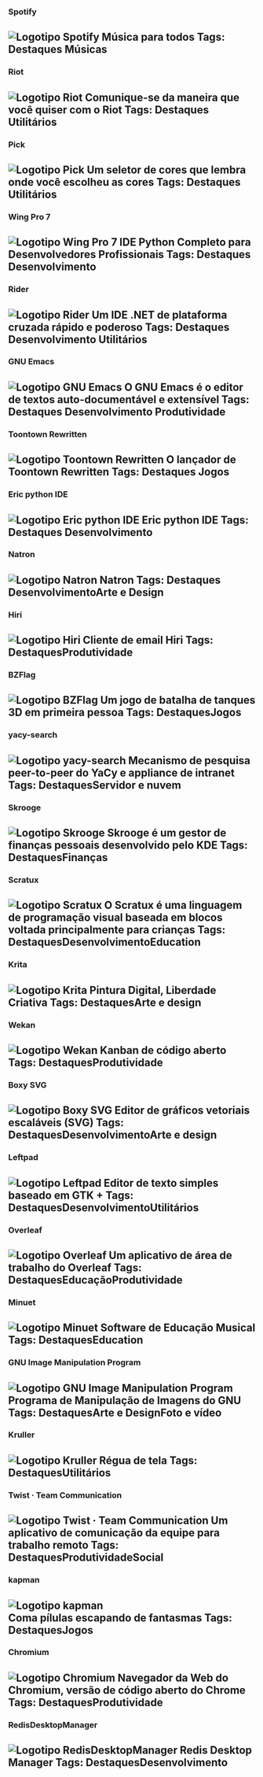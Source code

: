 ### Spotify
![Logotipo Spotify](https://dashboard.snapcraft.io/site_media/appmedia/2017/12/spotify-linux-256.png)
Música para todos
Tags: <span class="tag">Destaques</span> <span class="tag">Músicas</span>
---
### Riot
![Logotipo Riot](https://dashboard.snapcraft.io/site_media/appmedia/2019/05/icon_Jfu5bEq.png)
Comunique-se da maneira que você quiser com o Riot
Tags: <span class="tag">Destaques</span> <span class="tag">Utilitários</span>
---
### Pick
![Logotipo Pick](https://dashboard.snapcraft.io/site_media/appmedia/2019/05/pick.png)
Um seletor de cores que lembra onde você escolheu as cores
Tags: <span class="tag">Destaques</span> <span class="tag">Utilitários</span>
---
### Wing Pro 7
![Logotipo Wing Pro 7](https://dashboard.snapcraft.io/site_media/appmedia/2019/05/wing128.png)
IDE Python Completo para Desenvolvedores Profissionais
Tags: <span class="tag">Destaques</span> <span class="tag">Desenvolvimento</span>
---
### Rider
![Logotipo Rider](https://dashboard.snapcraft.io/site_media/appmedia/2018/11/snap-icon.png)
Um IDE .NET de plataforma cruzada rápido e poderoso
Tags: <span class="tag">Destaques</span> <span class="tag">Desenvolvimento</span> <span class="tag">Utilitários</span>
---
### GNU Emacs
![Logotipo GNU Emacs](https://dashboard.snapcraft.io/site_media/appmedia/2019/05/emacs_2c1XSzj.png)
O GNU Emacs é o editor de textos auto-documentável e extensível
Tags: <span class="tag">Destaques</span> <span class="tag">Desenvolvimento</span> <span class="tag">Produtividade</span>
---
### Toontown Rewritten
![Logotipo Toontown Rewritten](https://dashboard.snapcraft.io/site_media/appmedia/2019/05/icon_uCFsmOD.png)
O lançador de Toontown Rewritten
Tags: <span class="tag">Destaques</span> <span class="tag">Jogos</span> 
---
### Eric python IDE
![Logotipo Eric python IDE](https://dashboard.snapcraft.io/site_media/appmedia/2018/12/icon_XpZYP1Z.png)
Eric python IDE
Tags: <span class="tag">Destaques</span> <span class="tag">Desenvolvimento</span>
---
### Natron
![Logotipo Natron](https://dashboard.snapcraft.io/site_media/appmedia/2019/05/natron.png)
Natron
Tags: <span class="tag">Destaques</span> <span class="tag">Desenvolvimento</span><span class="tag">Arte e Design</span>
---
### Hiri
![Logotipo Hiri](https://dashboard.snapcraft.io/site_media/appmedia/2017/06/hiri-logo-256.png)
Cliente de email Hiri
Tags: <span class="tag">Destaques</span><span class="tag">Produtividade</span>
---
### BZFlag
![Logotipo BZFlag](https://dashboard.snapcraft.io/site_media/appmedia/2019/04/bzflag-256x256.png)
Um jogo de batalha de tanques 3D em primeira pessoa
Tags: <span class="tag">Destaques</span><span class="tag">Jogos</span>
---
### yacy-search
![Logotipo yacy-search](https://dashboard.snapcraft.io/site_media/appmedia/2018/08/YaCy256x256.png)
Mecanismo de pesquisa peer-to-peer do YaCy e appliance de intranet
Tags: <span class="tag">Destaques</span><span class="tag">Servidor e nuvem</span>
---
### Skrooge
![Logotipo Skrooge](https://dashboard.snapcraft.io/site_media/appmedia/2019/01/icon.svg_uB08EBP.png)
Skrooge é um gestor de finanças pessoais desenvolvido pelo KDE
Tags: <span class="tag">Destaques</span><span class="tag">Finanças</span>
---
### Scratux
![Logotipo Scratux](https://dashboard.snapcraft.io/site_media/appmedia/2019/04/512x512_lf5XuH7.png)
O Scratux é uma linguagem de programação visual baseada em blocos voltada principalmente para crianças
Tags: <span class="tag">Destaques</span><span class="tag">Desenvolvimento</span><span class="tag">Education</span>
---
### Krita
![Logotipo Krita](https://dashboard.snapcraft.io/site_media/appmedia/2019/04/unnamed.png)
Pintura Digital, Liberdade Criativa
Tags: <span class="tag">Destaques</span><span class="tag">Arte e design</span>
---
### Wekan
![Logotipo Wekan](https://dashboard.snapcraft.io/site_media/appmedia/2017/06/-NNP9RC0.png)
Kanban de código aberto
Tags: <span class="tag">Destaques</span><span class="tag">Produtividade</span>
---
### Boxy SVG
![Logotipo Boxy SVG](https://dashboard.snapcraft.io/site_media/appmedia/2019/04/app-256.png)
Editor de gráficos vetoriais escaláveis ​​(SVG)
Tags: <span class="tag">Destaques</span><span class="tag">Desenvolvimento</span><span class="tag">Arte e design</span>
---
### Leftpad
![Logotipo Leftpad](https://dashboard.snapcraft.io/site_media/appmedia/2019/04/leafpad.svg.png)
Editor de texto simples baseado em GTK +
Tags: <span class="tag">Destaques</span><span class="tag">Desenvolvimento</span><span class="tag">Utilitários</span>
---
### Overleaf
![Logotipo Overleaf](https://dashboard.snapcraft.io/site_media/appmedia/2019/05/icon_512x512.png)
Um aplicativo de área de trabalho do Overleaf
Tags: <span class="tag">Destaques</span><span class="tag">Educação</span><span class="tag">Produtividade</span>
---
### Minuet
![Logotipo Minuet](https://dashboard.snapcraft.io/site_media/appmedia/2019/05/minuet.png)
Software de Educação Musical
Tags: <span class="tag">Destaques</span><span class="tag">Education</span>
---
### GNU Image Manipulation Program
![Logotipo GNU Image Manipulation Program](https://dashboard.snapcraft.io/site_media/appmedia/2017/07/gimp.png)
Programa de Manipulação de Imagens do GNU
Tags: <span class="tag">Destaques</span><span class="tag">Arte e Design</span><span class="tag">Foto e vídeo</span>
---
### Kruller
![Logotipo Kruller](https://dashboard.snapcraft.io/site_media/appmedia/2017/01/icon_13.png)
Régua de tela
Tags: <span class="tag">Destaques</span><span class="tag">Utilitários</span>
---
### Twist · Team Communication
![Logotipo Twist · Team Communication](https://dashboard.snapcraft.io/site_media/appmedia/2019/05/Twist_pt7GNCq.png)
Um aplicativo de comunicação da equipe para trabalho remoto
Tags: <span class="tag">Destaques</span><span class="tag">Produtividade</span><span class="tag">Social</span>
---
### kapman
![Logotipo kapman](https://dashboard.snapcraft.io/site_media/appmedia/2017/10/kapman.png)	
Coma pílulas escapando de fantasmas
Tags: <span class="tag">Destaques</span><span class="tag">Jogos</span>
---
### Chromium
![Logotipo Chromium](https://dashboard.snapcraft.io/site_media/appmedia/2018/05/chromium-browser.png)
Navegador da Web do Chromium, versão de código aberto do Chrome
Tags: <span class="tag">Destaques</span><span class="tag">Produtividade</span>
---
### RedisDesktopManager
![Logotipo RedisDesktopManager](https://dashboard.snapcraft.io/site_media/appmedia/2019/05/rdm_logo.png)
Redis Desktop Manager
Tags: <span class="tag">Destaques</span><span class="tag">Desenvolvimento</span>
---
